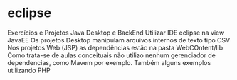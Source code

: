 # eclipse
Exercícios e Projetos Java Desktop e BackEnd
Utilizar IDE eclipse na view JavaEE
Os projetos Desktop manipulam arquivos internos de texto tipo CSV
Nos projetos Web (JSP) as dependências estão na pasta WebCOntent/lib
Como trata-se de aulas conceituais não utilizo nenhum gerenciador de dependencias, como Mavem por exemplo.
Também alguns exemplos utilizando PHP